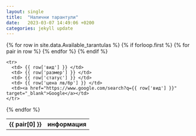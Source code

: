```yaml
---
layout: single
title:  "Налични тарантули"
date:   2023-03-07 14:49:06 +0200
categories: jekyll update
---
```


<table>
  {% for row in site.data.Available_tarantulas %}
    {% if forloop.first %}
    <tr>
      {% for pair in row %}
        <th>{{ pair[0] }}</th>
      {% endfor %}
      <th>информация</th>
    </tr>
    {% endif %}

    <tr>
      <td> {{ row['вид'] }} </td>
      <td> {{ row['размер'] }} </td>
      <td> {{ row['статус'] }} </td>
      <td> {{ row['цена лв/бр'] }} </td>
      <td><a href="https://www.google.com/search?q={{ row['вид'] }}" target="_blank">Google</a></td>
    </tr>
  {% endfor %}
</table>